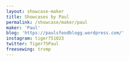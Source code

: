 ```yaml
---
layout: showcase-maker
title: Showcases by Paul
permalink: /showcase/maker/paul
maker: 'Paul'
blog: 'https://paulsfoodblogg.wordpress.com/'
instagram: tiger751023
twitter: Tiger75Paul
freesewing: trvmp
---
```

